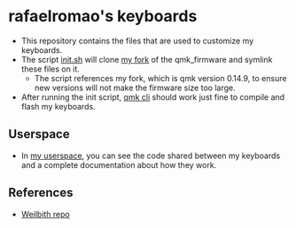 # rafaelromao's keyboards

- This repository contains the files that are used to customize my keyboards.
- The script [init.sh](init.sh) will clone [my fork](https://github.com/rafaelromao/qmk_firmware) of the qmk_firmware and symlink these files on it.
  - The script references my fork, which is qmk version 0.14.9, to ensure new versions will not make the firmware size too large.
- After running the init script, [qmk cli](https://docs.qmk.fm/#/cli) should work just fine to compile and flash my keyboards.

## Userspace
- In [my userspace](users/rafaelromao/readme.md), you can see the code shared between my keyboards and a complete documentation about how they work.

## References
- [Weilbith repo](https://github.com/weilbith/keyboard_firmware)
